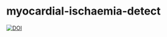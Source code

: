 # myocardial-ischaemia-detect
 
[![DOI](https://zenodo.org/badge/352402653.svg)](https://doi.org/10.5281/zenodo.7695300)
